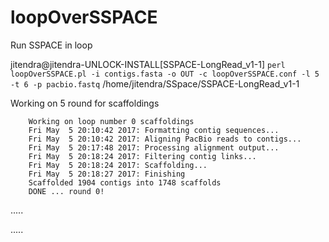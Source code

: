# loopOverSSPACE
Run SSPACE in loop

jitendra@jitendra-UNLOCK-INSTALL[SSPACE-LongRead_v1-1] `perl loopOverSSPACE.pl -i contigs.fasta -o OUT -c loopOverSSPACE.conf -l 5
-t 6 -p pacbio.fastq`
/home/jitendra/SSpace/SSPACE-LongRead_v1-1

Working on 5 round for scaffoldings 

		Working on loop number 0 scaffoldings
		Fri May  5 20:10:42 2017: Formatting contig sequences...
		Fri May  5 20:10:42 2017: Aligning PacBio reads to contigs...
		Fri May  5 20:17:48 2017: Processing alignment output...
		Fri May  5 20:18:24 2017: Filtering contig links...
		Fri May  5 20:18:24 2017: Scaffolding...
		Fri May  5 20:18:27 2017: Finishing
		Scaffolded 1904 contigs into 1748 scaffolds
		DONE ... round 0!

.....

.....

